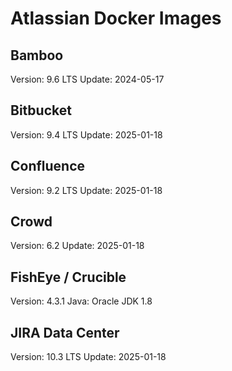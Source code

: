 # Atlassian Docker Images

## Bamboo

Version: 9.6 LTS
Update: 2024-05-17

## Bitbucket

Version: 9.4 LTS
Update: 2025-01-18

## Confluence

Version: 9.2 LTS
Update: 2025-01-18

## Crowd

Version: 6.2
Update: 2025-01-18

## FishEye / Crucible

Version: 4.3.1
Java: Oracle JDK 1.8

## JIRA Data Center

Version: 10.3 LTS
Update: 2025-01-18

